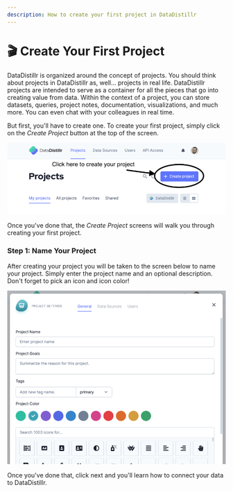 ```yaml
---
description: How to create your first project in DataDistillr
---
```


# 🎬 Create Your First Project

DataDistillr is organized around the concept of projects.  You should think about projects in DataDistillr as, well... projects in real life.   DataDistillr projects are intended to serve as a container for all the pieces that go into creating value from data.  Within the context of a project, you can store datasets, queries, project notes, documentation, visualizations, and much more.  You can even chat with your colleagues in real time.&#x20;

But first, you'll have to create one.  To create your first project, simply click on the _Create Project_ button at the top of the screen.

![Create a project](<../img/Screen Shot 2021-11-15 at 5.12.44 PM (1).png>)

Once you've done that, the _Create Project_ screens will walk you through creating your first project.

### __Step 1:  Name Your Project__

After creating your project you will be taken to the screen below to name your project.  Simply enter the project name and an optional description.  Don't forget to pick an icon and icon color!

![Create Your First Project](<../img/Screen Shot 2021-11-15 at 6.41.05 PM.png>)

Once you've done that, click next and you'll learn how to connect your data to DataDistillr.
